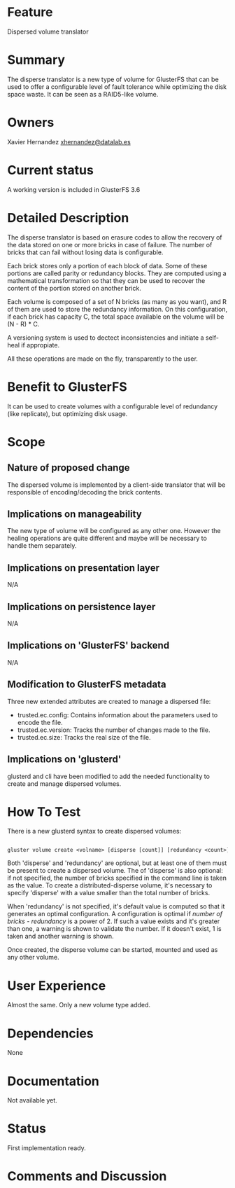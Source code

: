 Feature
=======

Dispersed volume translator

Summary
=======

The disperse translator is a new type of volume for GlusterFS that can
be used to offer a configurable level of fault tolerance while
optimizing the disk space waste. It can be seen as a RAID5-like volume.

Owners
======

Xavier Hernandez <xhernandez@datalab.es>

Current status
==============

A working version is included in GlusterFS 3.6

Detailed Description
====================

The disperse translator is based on erasure codes to allow the recovery
of the data stored on one or more bricks in case of failure. The number
of bricks that can fail without losing data is configurable.

Each brick stores only a portion of each block of data. Some of these
portions are called parity or redundancy blocks. They are computed using
a mathematical transformation so that they can be used to recover the
content of the portion stored on another brick.

Each volume is composed of a set of N bricks (as many as you want), and
R of them are used to store the redundancy information. On this
configuration, if each brick has capacity C, the total space available
on the volume will be (N - R) \* C.

A versioning system is used to dectect inconsistencies and initiate a
self-heal if appropiate.

All these operations are made on the fly, transparently to the user.

Benefit to GlusterFS
====================

It can be used to create volumes with a configurable level of redundancy
(like replicate), but optimizing disk usage.

Scope
=====

Nature of proposed change
-------------------------

The dispersed volume is implemented by a client-side translator that
will be responsible of encoding/decoding the brick contents.

Implications on manageability
-----------------------------

The new type of volume will be configured as any other one. However the
healing operations are quite different and maybe will be necessary to
handle them separately.

Implications on presentation layer
----------------------------------

N/A

Implications on persistence layer
---------------------------------

N/A

Implications on 'GlusterFS' backend
-----------------------------------

N/A

Modification to GlusterFS metadata
----------------------------------

Three new extended attributes are created to manage a dispersed file:

-   trusted.ec.config: Contains information about the parameters used to
    encode the file.
-   trusted.ec.version: Tracks the number of changes made to the file.
-   trusted.ec.size: Tracks the real size of the file.

Implications on 'glusterd'
--------------------------

glusterd and cli have been modified to add the needed functionality to
create and manage dispersed volumes.

How To Test
===========

There is a new glusterd syntax to create dispersed volumes:

		gluster volume create <volname> [disperse [count]] [redundancy <count>]] <bricks>

Both 'disperse' and 'redundancy' are optional, but at least one of them
must be present to create a dispersed volume. The <count> of 'disperse'
is also optional: if not specified, the number of bricks specified in
the command line is taken as the <count> value. To create a
distributed-disperse volume, it's necessary to specify 'disperse' with a
<count> value smaller than the total number of bricks.

When 'redundancy' is not specified, it's default value is computed so
that it generates an optimal configuration. A configuration is optimal
if *number of bricks - redundancy* is a power of 2. If such a value
exists and it's greater than one, a warning is shown to validate the
number. If it doesn't exist, 1 is taken and another warning is shown.

Once created, the disperse volume can be started, mounted and used as
any other volume.

User Experience
===============

Almost the same. Only a new volume type added.

Dependencies
============

None

Documentation
=============

Not available yet.

Status
======

First implementation ready.

Comments and Discussion
=======================
